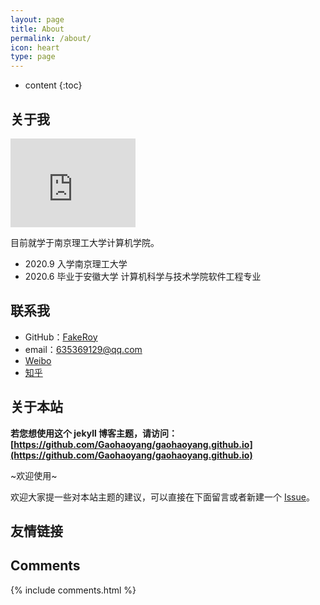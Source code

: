 ```yaml
---
layout: page
title: About
permalink: /about/
icon: heart
type: page
---
```


* content
{:toc}

## 关于我

<iframe src="https://githubbadge.appspot.com/gaohaoyang?s=1" style="border: 0;height: 142px;width: 200px;overflow: hidden;" frameBorder="0"></iframe>

目前就学于南京理工大学计算机学院。



* 2020.9 入学南京理工大学
* 2020.6 毕业于安徽大学 计算机科学与技术学院软件工程专业


## 联系我

* GitHub：[FakeRoy](https://github.com/FakeRoy)
* email：635369129@qq.com
* [Weibo](http://weibo.com/3115521wh)
* [知乎](https://www.zhihu.com/people/gaohaoyang)


## 关于本站

**若您想使用这个 jekyll 博客主题，请访问：[https://github.com/Gaohaoyang/gaohaoyang.github.io](https://github.com/Gaohaoyang/gaohaoyang.github.io)**

~欢迎使用~

欢迎大家提一些对本站主题的建议，可以直接在下面留言或者新建一个 [Issue](https://github.com/FakeRoy/FakeRoy.github.io/issues)。



## 友情链接



## Comments

{% include comments.html %}
